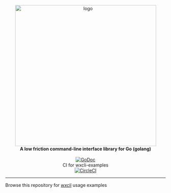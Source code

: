 <p align="center">
  <img width="443" alt="logo" src="https://user-images.githubusercontent.com/633843/57529538-84a22780-7378-11e9-9235-312633dc125e.png"><br>
  <b>A low friction command-line interface library for Go (golang)</b><br><br>
  <a href="https://godoc.org/github.com/wxio/wxcli" rel="nofollow"><img src="https://camo.githubusercontent.com/42566bdba17f1a0c86c1a1de859d6ab70bde1457/68747470733a2f2f676f646f632e6f72672f6769746875622e636f6d2f6a70696c6c6f72612f6f7074733f7374617475732e737667" alt="GoDoc" data-canonical-src="https://godoc.org/github.com/wxio/wxcli?status.svg" style="max-width:100%;"></a> 
  <br>
  CI for wxcli-examples
  <br>
  <a href="https://circleci.com/gh/wxio/wxcli-examples" rel="nofollow"><img src="https://camo.githubusercontent.com/34202387888c6b05f640653a29bb1e204f5a9e19/68747470733a2f2f636972636c6563692e636f6d2f67682f6a70696c6c6f72612f6f7074732e7376673f7374796c653d736869656c6426636972636c652d746f6b656e3d36396566396336616330643863656263623335346262383563333737656365666637376266623162" alt="CircleCI" data-canonical-src="https://circleci.com/gh/wxio/wxcli-examples.svg?style=shield&amp;circle-token=69ef9c6ac0d8cebcb354bb85c377eceff77bfb1b" style="max-width:100%;"></a>
</p>

---

Browse this repository for [*wxcli*](https://github.com/wxio/wxcli) usage examples